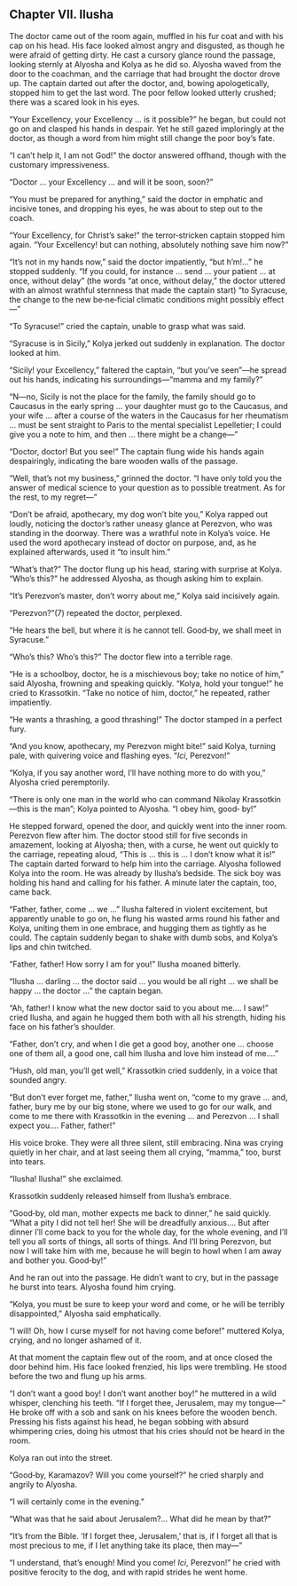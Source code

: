 ## Chapter VII. Ilusha


The doctor came out of the room again, muffled in his fur coat and with
his cap on his head. His face looked almost angry and disgusted, as though
he were afraid of getting dirty. He cast a cursory glance round the
passage, looking sternly at Alyosha and Kolya as he did so. Alyosha waved
from the door to the coachman, and the carriage that had brought the
doctor drove up. The captain darted out after the doctor, and, bowing
apologetically, stopped him to get the last word. The poor fellow looked
utterly crushed; there was a scared look in his eyes.

“Your Excellency, your Excellency ... is it possible?” he began, but could
not go on and clasped his hands in despair. Yet he still gazed imploringly
at the doctor, as though a word from him might still change the poor boy’s
fate.

“I can’t help it, I am not God!” the doctor answered offhand, though with
the customary impressiveness.

“Doctor ... your Excellency ... and will it be soon, soon?”

“You must be prepared for anything,” said the doctor in emphatic and
incisive tones, and dropping his eyes, he was about to step out to the
coach.

“Your Excellency, for Christ’s sake!” the terror‐stricken captain stopped
him again. “Your Excellency! but can nothing, absolutely nothing save him
now?”

“It’s not in my hands now,” said the doctor impatiently, “but h’m!...” he
stopped suddenly. “If you could, for instance ... send ... your patient
... at once, without delay” (the words “at once, without delay,” the
doctor uttered with an almost wrathful sternness that made the captain
start) “to Syracuse, the change to the new be‐ne‐ficial climatic
conditions might possibly effect—”

“To Syracuse!” cried the captain, unable to grasp what was said.

“Syracuse is in Sicily,” Kolya jerked out suddenly in explanation. The
doctor looked at him.

“Sicily! your Excellency,” faltered the captain, “but you’ve seen”—he
spread out his hands, indicating his surroundings—“mamma and my family?”

“N—no, Sicily is not the place for the family, the family should go to
Caucasus in the early spring ... your daughter must go to the Caucasus,
and your wife ... after a course of the waters in the Caucasus for her
rheumatism ... must be sent straight to Paris to the mental specialist
Lepelletier; I could give you a note to him, and then ... there might be a
change—”

“Doctor, doctor! But you see!” The captain flung wide his hands again
despairingly, indicating the bare wooden walls of the passage.

“Well, that’s not my business,” grinned the doctor. “I have only told you
the answer of medical science to your question as to possible treatment.
As for the rest, to my regret—”

“Don’t be afraid, apothecary, my dog won’t bite you,” Kolya rapped out
loudly, noticing the doctor’s rather uneasy glance at Perezvon, who was
standing in the doorway. There was a wrathful note in Kolya’s voice. He
used the word apothecary instead of doctor on purpose, and, as he
explained afterwards, used it “to insult him.”

“What’s that?” The doctor flung up his head, staring with surprise at
Kolya. “Who’s this?” he addressed Alyosha, as though asking him to
explain.

“It’s Perezvon’s master, don’t worry about me,” Kolya said incisively
again.

“Perezvon?”(7) repeated the doctor, perplexed.

“He hears the bell, but where it is he cannot tell. Good‐by, we shall meet
in Syracuse.”

“Who’s this? Who’s this?” The doctor flew into a terrible rage.

“He is a schoolboy, doctor, he is a mischievous boy; take no notice of
him,” said Alyosha, frowning and speaking quickly. “Kolya, hold your
tongue!” he cried to Krassotkin. “Take no notice of him, doctor,” he
repeated, rather impatiently.

“He wants a thrashing, a good thrashing!” The doctor stamped in a perfect
fury.

“And you know, apothecary, my Perezvon might bite!” said Kolya, turning
pale, with quivering voice and flashing eyes. “_Ici_, Perezvon!”

“Kolya, if you say another word, I’ll have nothing more to do with you,”
Alyosha cried peremptorily.

“There is only one man in the world who can command Nikolay
Krassotkin—this is the man”; Kolya pointed to Alyosha. “I obey him, good‐
by!”

He stepped forward, opened the door, and quickly went into the inner room.
Perezvon flew after him. The doctor stood still for five seconds in
amazement, looking at Alyosha; then, with a curse, he went out quickly to
the carriage, repeating aloud, “This is ... this is ... I don’t know what
it is!” The captain darted forward to help him into the carriage. Alyosha
followed Kolya into the room. He was already by Ilusha’s bedside. The sick
boy was holding his hand and calling for his father. A minute later the
captain, too, came back.

“Father, father, come ... we ...” Ilusha faltered in violent excitement,
but apparently unable to go on, he flung his wasted arms round his father
and Kolya, uniting them in one embrace, and hugging them as tightly as he
could. The captain suddenly began to shake with dumb sobs, and Kolya’s
lips and chin twitched.

“Father, father! How sorry I am for you!” Ilusha moaned bitterly.

“Ilusha ... darling ... the doctor said ... you would be all right ... we
shall be happy ... the doctor ...” the captain began.

“Ah, father! I know what the new doctor said to you about me.... I saw!”
cried Ilusha, and again he hugged them both with all his strength, hiding
his face on his father’s shoulder.

“Father, don’t cry, and when I die get a good boy, another one ... choose
one of them all, a good one, call him Ilusha and love him instead of
me....”

“Hush, old man, you’ll get well,” Krassotkin cried suddenly, in a voice
that sounded angry.

“But don’t ever forget me, father,” Ilusha went on, “come to my grave ...
and, father, bury me by our big stone, where we used to go for our walk,
and come to me there with Krassotkin in the evening ... and Perezvon ... I
shall expect you.... Father, father!”

His voice broke. They were all three silent, still embracing. Nina was
crying quietly in her chair, and at last seeing them all crying, “mamma,”
too, burst into tears.

“Ilusha! Ilusha!” she exclaimed.

Krassotkin suddenly released himself from Ilusha’s embrace.

“Good‐by, old man, mother expects me back to dinner,” he said quickly.
“What a pity I did not tell her! She will be dreadfully anxious.... But
after dinner I’ll come back to you for the whole day, for the whole
evening, and I’ll tell you all sorts of things, all sorts of things. And
I’ll bring Perezvon, but now I will take him with me, because he will
begin to howl when I am away and bother you. Good‐by!”

And he ran out into the passage. He didn’t want to cry, but in the passage
he burst into tears. Alyosha found him crying.

“Kolya, you must be sure to keep your word and come, or he will be
terribly disappointed,” Alyosha said emphatically.

“I will! Oh, how I curse myself for not having come before!” muttered
Kolya, crying, and no longer ashamed of it.

At that moment the captain flew out of the room, and at once closed the
door behind him. His face looked frenzied, his lips were trembling. He
stood before the two and flung up his arms.

“I don’t want a good boy! I don’t want another boy!” he muttered in a wild
whisper, clenching his teeth. “If I forget thee, Jerusalem, may my
tongue—” He broke off with a sob and sank on his knees before the wooden
bench. Pressing his fists against his head, he began sobbing with absurd
whimpering cries, doing his utmost that his cries should not be heard in
the room.

Kolya ran out into the street.

“Good‐by, Karamazov? Will you come yourself?” he cried sharply and angrily
to Alyosha.

“I will certainly come in the evening.”

“What was that he said about Jerusalem?... What did he mean by that?”

“It’s from the Bible. ‘If I forget thee, Jerusalem,’ that is, if I forget
all that is most precious to me, if I let anything take its place, then
may—”

“I understand, that’s enough! Mind you come! _Ici_, Perezvon!” he cried
with positive ferocity to the dog, and with rapid strides he went home.





